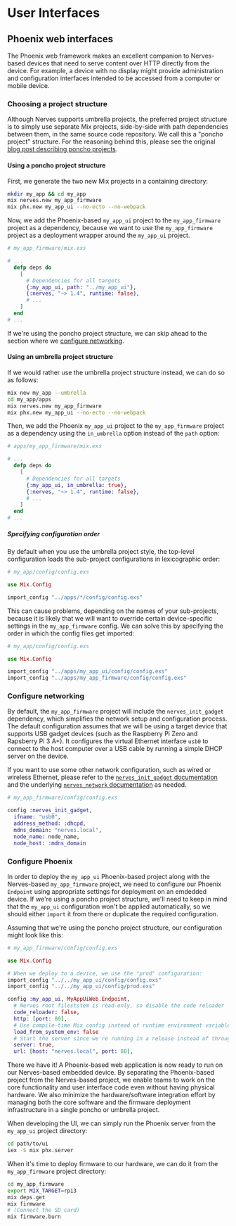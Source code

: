 # User Interfaces

## Phoenix web interfaces

The Phoenix web framework makes an excellent companion to Nerves-based devices
that need to serve content over HTTP directly from the device. For example, a
device with no display might provide administration and configuration
interfaces intended to be accessed from a computer or mobile device.

### Choosing a project structure

Although Nerves supports umbrella projects, the preferred project structure is
to simply use separate Mix projects, side-by-side with path dependencies
between them, in the same source code repository. We call this a "poncho
project" structure. For the reasoning behind this, please see the original
[blog post describing poncho projects].

[blog post describing poncho projects]: https://embedded-elixir.com/post/2017-05-19-poncho-projects/

#### Using a poncho project structure

First, we generate the two new Mix projects in a containing directory:

```bash
mkdir my_app && cd my_app
mix nerves.new my_app_firmware
mix phx.new my_app_ui --no-ecto --no-webpack
```

Now, we add the Phoenix-based `my_app_ui` project to the `my_app_firmware`
project as a dependency, because we want to use the `my_app_firmware` project
as a deployment wrapper around the `my_app_ui` project.

```elixir
# my_app_firmware/mix.exs

# ...
  defp deps do
    [
      # Dependencies for all targets
      {:my_app_ui, path: "../my_app_ui"},
      {:nerves, "~> 1.4", runtime: false},
      # ...
    ]
  end
# ...
```

If we're using the poncho project structure, we can skip ahead to the section
where we [configure networking](#configure-networking).

#### Using an umbrella project structure

If we would rather use the umbrella project structure instead, we can do so as follows:

```bash
mix new my_app --umbrella
cd my_app/apps
mix nerves.new my_app_firmware
mix phx.new my_app_ui --no-ecto --no-webpack
```

Then, we add the Phoenix `my_app_ui` project to the `my_app_firmware` project
as a dependency using the `in_umbrella` option instead of the `path` option:

```elixir
# apps/my_app_firmware/mix.exs

# ...
  defp deps do
    [
      # Dependencies for all targets
      {:my_app_ui, in_umbrella: true},
      {:nerves, "~> 1.4", runtime: false},
      # ...
    ]
  end
# ...
```

##### Specifying configuration order

By default when you use the umbrella project style, the top-level configuration
loads the sub-project configurations in lexicographic order:

```elixir
# my_app/config/config.exs

use Mix.Config

import_config "../apps/*/config/config.exs"
```

This can cause problems, depending on the names of your sub-projects, because
it is likely that we will want to override certain device-specific settings in
the `my_app_firmware` config. We can solve this by specifying the order in
which the config files get imported:

```elixir
# my_app/config/config.exs

use Mix.Config

import_config "../apps/my_app_ui/config/config.exs"
import_config "../apps/my_app_firmware/config/config.exs"
```

### Configure networking

By default, the `my_app_firmware` project will include the `nerves_init_gadget`
dependency, which simplifies the network setup and configuration process. The
default configuration assumes that we will be using a target device that
supports USB gadget devices (such as the Raspberry Pi Zero and Rapsberry Pi 3
A+). It configures the virtual Ethernet interface `usb0` to connect to the host
computer over a USB cable by running a simple DHCP server on the device.

If you want to use some other network configuration, such as wired or wireless
Ethernet, please refer to the [`nerves_init_gadget` documentation] and the
underlying [`nerves_network` documentation] as needed.

[`nerves_init_gadget` documentation]: https://hexdocs.pm/nerves_init_gadget
[`nerves_network` documentation]: https://hexdocs.pm/nerves_network

```elixir
# my_app_firmware/config/config.exs

config :nerves_init_gadget,
  ifname: "usb0",
  address_method: :dhcpd,
  mdns_domain: "nerves.local",
  node_name: node_name,
  node_host: :mdns_domain
```

### Configure Phoenix

In order to deploy the `my_app_ui` Phoenix-based project along with the
Nerves-based `my_app_firmware` project, we need to configure our Phoenix
`Endpoint` using appropriate settings for deployment on an emdedded device.  If
we're using a poncho project structure, we'll need to keep in mind that the
`my_app_ui` configuration won't be applied automatically, so we should either
`import` it from there or duplicate the required configuration.

Assuming that we're using the poncho project structure, our configuration might
look like this:

```elixir
# my_app_firmware/config/config.exs

use Mix.Config

# When we deploy to a device, we use the "prod" configuration:
import_config "../../my_app_ui/config/config.exs"
import_config "../../my_app_ui/config/prod.exs"

config :my_app_ui, MyAppUiWeb.Endpoint,
  # Nerves root fileststem is read-only, so disable the code reloader
  code_reloader: false,
  http: [port: 80],
  # Use compile-time Mix config instead of runtime environment variables
  load_from_system_env: false
  # Start the server since we're running in a release instead of through `mix`
  server: true,
  url: [host: "nerves.local", port: 80],
```

There we have it! A Phoenix-based web application is now ready to run on our
Nerves-based embedded device. By separating the Phoenix-based project from the
Nerves-based project, we enable teams to work on the core functionality and
user interface code even without having physical hardware. We also minimize the
hardware/software integration effort by managing both the core software and the
firmware deployment infrastructure in a single poncho or umbrella project.

When developing the UI, we can simply run the Phoenix server from the
`my_app_ui` project directory:

```bash
cd path/to/ui
iex -S mix phx.server
```

When it's time to deploy firmware to our hardware, we can do it from the
`my_app_firmware` project directory:

```bash
cd my_app_firmware
export MIX_TARGET=rpi3
mix deps.get
mix firmware
# (Connect the SD card)
mix firmware.burn
```
